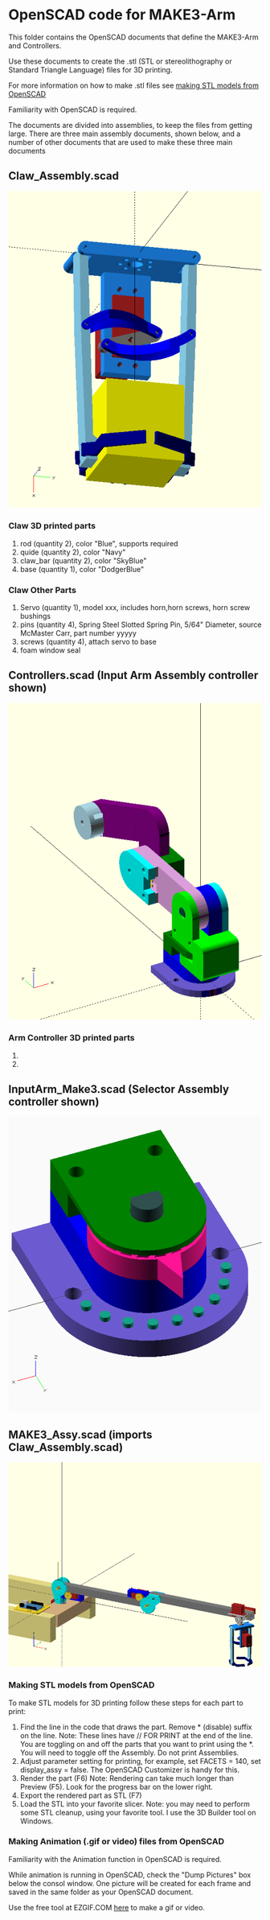 # OpenSCAD code for MAKE3-Arm
This folder contains the OpenSCAD documents that define the MAKE3-Arm and Controllers.
 
Use these documents to create the .stl (STL or stereolithography or Standard Triangle Language) files for 3D printing. 

For more information on how to make .stl files see [making STL models from OpenSCAD](#making-stl-models-from-openscad)

Familiarity with OpenSCAD is required.

The documents are divided into assemblies, to keep the files from getting large. There are three main assembly documents, shown below, and a number of other documents that are used to make these three main documents  

## Claw_Assembly.scad

![Claw_Assy_FlyAround](/Images/Claw_Assy_FlyAround.gif)

### Claw 3D printed parts

1. rod (quantity 2), color "Blue", supports required
2. quide (quantity 2), color "Navy"
3. claw_bar (quantity 2), color "SkyBlue"
4. base (quantity 1), color "DodgerBlue"

### Claw Other Parts

1. Servo (quantity 1), model xxx, includes horn,horn screws, horn screw bushings
2. pins (quantity 4), Spring Steel Slotted Spring Pin, 5/64" Diameter, source McMaster Carr, part number yyyyy
3. screws (quantity 4), attach servo to base
4. foam window seal 

## Controllers.scad   (Input Arm Assembly controller shown)

![Controller_Arm](/Images/InputArm_FlyAround.gif)

### Arm Controller 3D printed parts

1. 
2. 

## InputArm_Make3.scad   (Selector Assembly controller shown)

![Controller-Selector](/Images/Controller-Selector.png)

## MAKE3_Assy.scad (imports Claw_Assembly.scad)

![MAKE3-Arm-gif](/Images/MAKE3_Arm_FlyAround.gif)

### Making STL models from OpenSCAD

To make STL models for 3D printing follow these steps for each part to print:
1. Find the line in the code that draws the part. Remove * (disable) suffix on the line.  Note:  These lines have // FOR PRINT at the end of the line.  You are toggling on and off the parts that you want to print using the *.  You will need to toggle off the Assembly.  Do not print Assemblies.
2. Adjust parameter setting for printing, for example, set FACETS = 140, set display_assy = false.  The OpenSCAD Customizer is handy for this.
3. Render the part (F6) Note: Rendering can take much longer than Preview (F5).  Look for the progress bar on the lower right.
4. Export the rendered part as STL (F7)
5. Load the STL into your favorite slicer.  Note: you may need to perform some STL cleanup, using your favorite tool.  I use the 3D Builder tool on Windows.

### Making Animation (.gif or video) files from OpenSCAD

Familiarity with the Animation function in OpenSCAD is required.

While animation is running in OpenSCAD, check the "Dump Pictures" box below the consol window.  One picture will be created for each frame and saved in the same folder as your OpenSCAD document.

Use the free tool at EZGIF.COM [here](https://ezgif.com/maker) to make a gif or video.
